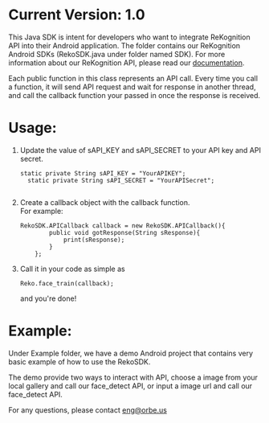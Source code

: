 Current Version: 1.0
===============================
This Java SDK is intent for developers who want to integrate ReKognition API into their 
Android application. The folder contains our ReKognition Android SDKs (RekoSDK.java under folder named SDK). 
For more information about our ReKognition API, please read our 
<a href="http://v2.rekognition.com/developer/docs">documentation</a>.

Each public function in this class represents an API call. Every time you call a function, it will send API request and 
wait for response in another thread, and call the callback function your passed in once the response is received.

Usage:
===============================
  <ol>
  <li>  Update the value of sAPI_KEY and sAPI_SECRET to your API key and API secret. </li>
  <pre><code>static private String sAPI_KEY = "YourAPIKEY";
  static private String sAPI_SECRET = "YourAPISecret";
  </code></pre>
  <li>  Create a callback object with the callback function. </li>
     For example: 
     <pre><code>RekoSDK.APICallback callback = new RekoSDK.APICallback(){
		public void gotResponse(String sResponse){
			print(sResponse);
		}
	};</code></pre>
  <li>  Call it in your code as simple as </li>
     <pre><code>Reko.face_train(callback); </code></pre>
     and you're done!
  </ol>

Example:
===============================
   Under Example folder, we have a demo Android project that contains very basic example of how 
to use the RekoSDK.

   The demo provide two ways to interact with API, choose a image from your local gallery and call our 
face_detect API, or input a image url and call our face_detect API.   

For any questions, please contact eng@orbe.us
